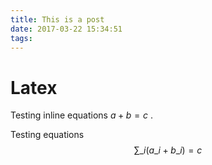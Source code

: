```yaml
---
title: This is a post
date: 2017-03-22 15:34:51
tags:
---
```


# Latex

Testing inline equations $a+b=c$ .

Testing equations
$$\sum\_i (a\_i+b\_i) = c$$


<!--more-->